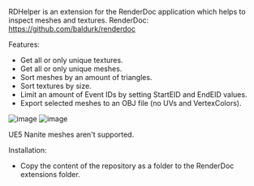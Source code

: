 RDHelper is an extension for the RenderDoc application which helps to inspect meshes and textures.
RenderDoc: https://github.com/baldurk/renderdoc

Features:
- Get all or only unique textures.
- Get all or only unique meshes.
- Sort meshes by an amount of triangles.
- Sort textures by size.
- Limit an amount of Event IDs by setting StartEID and EndEID values.
- Export selected meshes to an OBJ file (no UVs and VertexColors).

![image](https://github.com/user-attachments/assets/0875f2d4-bfd5-4c91-8583-299d9a010095)
![image](https://github.com/user-attachments/assets/3168de68-ed3c-4b0b-a194-c93ec37d0982)

UE5 Nanite meshes aren't supported.

Installation:
- Copy the content of the repository as a folder to the RenderDoc extensions folder.
